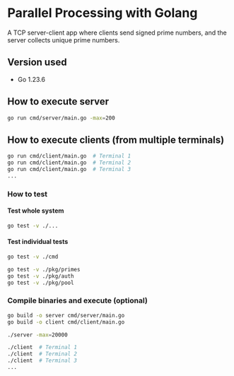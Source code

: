 # Parallel Processing with Golang

A TCP server-client app where clients send signed prime numbers, and the server collects unique prime numbers.

## Version used

- Go 1.23.6

## How to execute server

```bash
go run cmd/server/main.go -max=200
```

## How to execute clients (from multiple terminals)

```bash
go run cmd/client/main.go  # Terminal 1
go run cmd/client/main.go  # Terminal 2
go run cmd/client/main.go  # Terminal 3
...
```

### How to test

#### Test whole system

```bash
go test -v ./...
```

#### Test individual tests

```bash
go test -v ./cmd

go test -v ./pkg/primes
go test -v ./pkg/auth
go test -v ./pkg/pool
```

### Compile binaries and execute (optional)

```bash
go build -o server cmd/server/main.go
go build -o client cmd/client/main.go

./server -max=20000

./client  # Terminal 1
./client  # Terminal 2
./client  # Terminal 3
...
```
